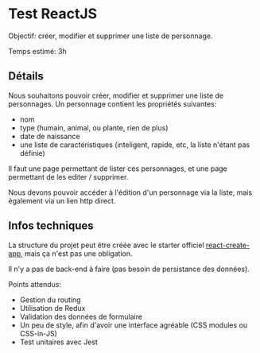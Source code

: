 # Test ReactJS

Objectif: créer, modifier et supprimer une liste de personnage.

Temps estimé: 3h

## Détails

Nous souhaitons pouvoir créer, modifier et supprimer une liste de personnages.
Un personnage contient les propriétés suivantes:
 - nom
 - type (humain, animal, ou plante, rien de plus)
 - date de naissance
 - une liste de caractéristiques (inteligent, rapide, etc, la liste n'étant pas définie)

Il faut une page permettant de lister ces personnages, et une page permettant de les editer / supprimer.

Nous devons pouvoir accéder à l'édition d'un personnage via la liste, mais également via un lien http direct.


## Infos techniques

La structure du projet peut être créée avec le starter officiel [react-create-app](https://github.com/facebook/create-react-app), mais ça n'est pas une obligation.

Il n'y a pas de back-end à faire (pas besoin de persistance des données).

Points attendus:

* Gestion du routing
* Utilisation de Redux
* Validation des données de formulaire
* Un peu de style, afin d'avoir une interface agréable (CSS modules ou CSS-in-JS)
* Test unitaires avec Jest
